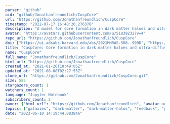 ```yaml
---
parser: "github"
uid: "github/Jonathanfreundlich/CuspCore"
url: "https://github.com/Jonathanfreundlich/CuspCore"
timestamp: "2022-07-17 16:48:20.276376"
description: "A model for core formation in dark matter haloes and ultra-diffuse galaxies by outflow episodes"
avatar: "https://avatars.githubusercontent.com/u/51839232?v=4"
repo_url: "https://github.com/Jonathanfreundlich/CuspCore"
doi: ["https://ui.adsabs.harvard.edu/abs/2021MNRAS.508..999D", "https://ui.adsabs.harvard.edu/abs/2020MNRAS.491.4523F", "https://ui.adsabs.harvard.edu/abs/2022ascl.soft06025F/abstract"]
title: "CuspCore: Core formation in dark matter haloes and ultra-diffuse galaxies by outflow episodes"
name: "CuspCore"
full_name: "Jonathanfreundlich/CuspCore"
html_url: "https://github.com/Jonathanfreundlich/CuspCore"
created_at: "2021-01-26T10:49:05Z"
updated_at: "2021-08-08T02:27:55Z"
clone_url: "https://github.com/Jonathanfreundlich/CuspCore.git"
size: 585
stargazers_count: 1
watchers_count: 1
language: "Jupyter Notebook"
subscribers_count: 2
owner: {"html_url": "https://github.com/Jonathanfreundlich", "avatar_url": "https://avatars.githubusercontent.com/u/51839232?v=4", "login": "Jonathanfreundlich", "type": "User"}
topics: ["galaxies", "dark-matter", "dark-matter-halos", "feedback", "galaxy-formation", "galaxy-evolution"]
date: "2023-06-10 14:19:44.083846"
---
```

